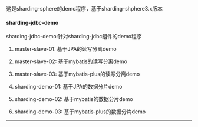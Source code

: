 
这是sharding-sphere的demo程序，基于sharding-shphere3.x版本

#### sharding-jdbc-demo ####

sharding-jdbc-demo:针对sharding-jdbc组件的demo程序

1. master-slave-01: 基于JPA的读写分离demo

2. master-slave-02: 基于mybatis的读写分离demo

3. master-slave-03: 基于mybatis-plus的读写分离demo

4. sharding-demo-01: 基于JPA的数据分片demo

5. sharding-demo-02: 基于mybatis的数据分片demo

6. sharding-demo-03: 基于mybatis-plus的数据分片demo
--- 
